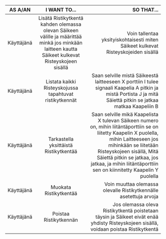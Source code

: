 |AS A/AN                                     |I WANT TO...                                |SO THAT...                                  |
|--------------------------------------------|:------------------------------------------:|-------------------------------------------:|
|Käyttäjänä  |Lisätä Ristikytkentä kahden olemassa olevan Säikeen välille ja määrittää minkä jos minkään laitteen kautta Säikeet kulkevat Risteyskojeen sisällä  |Voin tallentaa yksityiskohtaisesti miten Säikeet kulkevat Risteyskojeiden sisällä  |
|Käyttäjänä  |Listata kaikki Risteyskojussa tapahtuvat ristikytkennät  |Saan selville mistä Säikeestä laitteeseen X porttiin I tulee signaali Kaapelia A pitkin ja mistä Portista J ja mitä Säiettä pitkin se jatkaa matkaa Kaapeliin B|
|Käyttäjänä  |Tarkastella yksittäistä Ristikytkentää  |Saan selville mikä Kaapelista X tulevan Säikeen numero on, mihin liitäntäporttiin se on liitetty Kaapelin X puolella, mihin Laitteeseen jos mihinkään se liitetään Risteyskojeen sisällä, Mitä Säiettä pitkin se jatkaa, jos jatkaa, ja mihin liitäntäporttiin sen on kiinnitetty Kaapelin Y puolella  |
|Käyttäjänä  |Muokata Ristikytkentää  |Voin muuttaa olemassa olevalle Ristikytkennälle asetettuja arvoja  |
|Käyttäjänä  |Poistaa Ristikytkennän  |Jos olemassa oleva Ristikytkentä poistetaan täysin ja Säikeet eivät enää yhdisty Risteyskojeen sisällä, voidaan poistaa Ristikytkentä|
